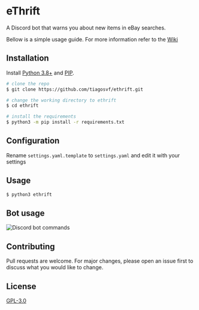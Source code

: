 # eThrift

A Discord bot that warns you about new items in eBay searches.

Bellow is a simple usage guide. For more information refer to the [Wiki](https://github.com/tiagosvf/ethrift/wiki)

## Installation

Install [Python 3.8+](https://www.python.org/downloads/) and [PIP](https://pip.pypa.io/en/stable/installing/).

```bash
# clone the repo
$ git clone https://github.com/tiagosvf/ethrift.git

# change the working directory to ethrift
$ cd ethrift

# install the requirements
$ python3 -m pip install -r requirements.txt
```

## Configuration

Rename `settings.yaml.template` to `settings.yaml` and edit it with your settings

## Usage
```bash
$ python3 ethrift
```

## Bot usage
![Discord bot commands](https://i.imgur.com/YfZKWHV.png)

## Contributing
Pull requests are welcome. For major changes, please open an issue first to discuss what you would like to change.

## License
[GPL-3.0](https://choosealicense.com/licenses/gpl-3.0/)
